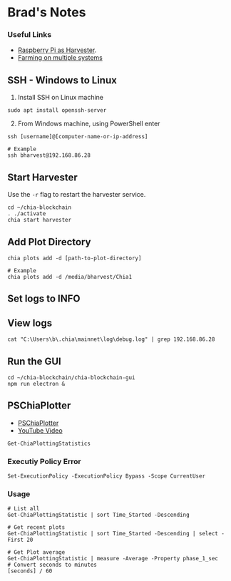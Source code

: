 # Brad's Notes
### Useful Links
* [Raspberry Pi as Harvester](https://medium.com/geekculture/how-to-use-your-raspberry-pi-as-a-chia-harvester-66440c17d318).
* [Farming on multiple systems](https://www.youtube.com/watch?v=QpgXr3aeU5g)

## SSH - Windows to Linux
1. Install SSH on Linux machine
```
sudo apt install openssh-server
```
2. From Windows machine, using PowerShell enter
```
ssh [username]@[computer-name-or-ip-address]

# Example
ssh bharvest@192.168.86.28
```

## Start Harvester
Use the `-r` flag to restart the harvester service.
```
cd ~/chia-blockchain
. ./activate
chia start harvester
```

## Add Plot Directory
```
chia plots add -d [path-to-plot-directory]

# Example
chia plots add -d /media/bharvest/Chia1
```

## Set logs to INFO

## View logs
```
cat "C:\Users\b\.chia\mainnet\log\debug.log" | grep 192.168.86.28
```

## Run the GUI
```
cd ~/chia-blockchain/chia-blockchain-gui
npm run electron &
```

## PSChiaPlotter
* [PSChiaPlotter](https://github.com/MrPig91/PSChiaPlotter)
* [YouTube Video](https://www.youtube.com/watch?v=txUmNYhTfD4)
```
Get-ChiaPlottingStatistics
```
### Executiy Policy Error
```
Set-ExecutionPolicy -ExecutionPolicy Bypass -Scope CurrentUser
```
### Usage
```
# List all
Get-ChiaPlottingStatistic | sort Time_Started -Descending

# Get recent plots
Get-ChiaPlottingStatistic | sort Time_Started -Descending | select -First 20

# Get Plot average
Get-ChiaPlottingStatistic | measure -Average -Property phase_1_sec
# Convert seconds to minutes
[seconds] / 60
```
